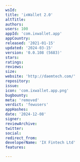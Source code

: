 ```yaml
---
wsId: 
title: 'ixWallet 2.0'
altTitle: 
authors: 
users: 100
appId: 'com.ixwallet.app'
appCountry: 
released: '2021-01-15'
updated: '2024-03-15'
version: '0.0.108 (5683)'
stars: 
ratings: 
reviews: 
size: 
website: 'http://daemtech.com/'
repository: 
issue: 
icon: 'com.ixwallet.app.png'
bugbounty: 
meta: 'removed'
verdict: 'fewusers'
appHashes: 
date: '2024-12-08'
signer: 
reviewArchive: 
twitter: 
social: 
redirect_from: 
developerName: 'IX Fintech Ltd'
features: 

---
```


